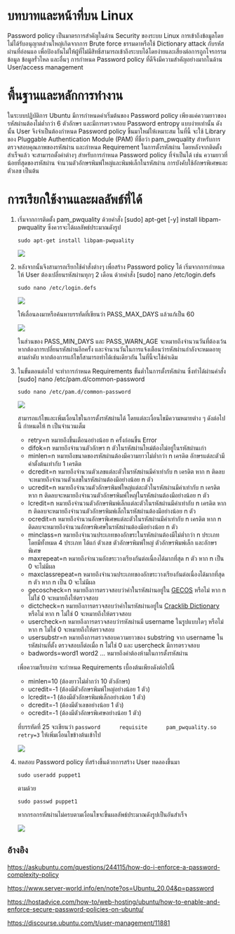 # บทบาทและหน้าที่บน Linux
Password policy เป็นมาตรการสำคัญในด้าน Security ของระบบ Linux การเข้าถึงข้อมูลโดยไม่ได้รับอนุญาตส่วนใหญ่เกิดจากการ Brute force ธรรมดาหรือใช้ Dictionary attack กับรหัสผ่านที่อ่อนแอ เพื่อป้องกันไม่ให้ผู้ที่ไม่มีสิทธิ์สามารถเข้าถึงระบบได้โดยง่ายและเสี่ยงต่อการถูกโจรกรรมข้อมูล ข้อมูลรั่วไหล และอื่นๆ การกำหนด Password policy ที่ดีจึงมีความสำคัญอย่างมากในด้าน User/access management

# พื้นฐานและหลักการทำงาน
ในระบบปฏิบัติการ Ubuntu มีการกำหนดค่าเริ่มต้นของ Password policy เพียงแค่ความยาวของรหัสผ่านต้องไม่ต่ำกว่า 6 ตัวอักษร และมีการตรวจสอบ Password entropy แบบง่ายเท่านั้น ดังนั้น User จึงจำเป็นต้องกำหนด Password policy ขึ้นมาใหม่ให้เหมาะสม ในที่นี้ จะใช้ Library ของ Pluggable Authentication Module (PAM) ที่ชื่อว่า pam_pwquality สำหรับการตรวจสอบคุณภาพของรหัสผ่าน และกำหนด Requirement ในการตั้งรหัสผ่าน โดยหลังจากติดตั้งสำเร็จแล้ว จะสามารถตั้งค่าต่างๆ สำหรับการกำหนด Password policy ที่จำเป็นได้ เช่น ความยาวที่น้อยที่สุดของรหัสผ่าน จำนวนตัวอักษรพิมพ์ใหญ่และพิมพ์เล็กในรหัสผ่าน การบังคับใช้อักษรพิเศษและตัวเลข เป็นต้น

# การเรียกใช้งานและผลลัพธ์ที่ได้
1. เริ่มจากการติดตั้ง pam_pwquality ด้วยคำสั่ง [sudo] apt-get [-y] install libpam-pwquality ซึ่งควรจะได้ผลลัพธ์ประมาณดังรูป
   ```
   sudo apt-get install libpam-pwquality
   ```
   
   ![](https://github.com/Piyanut012/User-Access-Management-3/assets/112673913/1ebb71e9-7c30-4e32-a911-985a98e8d127)

2. หลังจากนั้นจึงสามารถเรียกใช้คำสั่งต่างๆ เพื่อสร้าง Password policy ได้ เริ่มจากการกำหนดให้ User ต้องเปลี่ยนรหัสผ่านทุกๆ 2 เดือน ด้วยคำสั่ง [sudo] nano /etc/login.defs
   ```
   sudo nano /etc/login.defs
   ```

   ![](https://github.com/Piyanut012/User-Access-Management-3/assets/112673913/6a279d54-ce1a-4aa7-88b6-6e73951210a0)

   ให้เลื่อนลงมาหรือค้นหาบรรทัดที่เขียนว่า PASS_MAX_DAYS แล้วแก้เป็น 60
   
   ![](https://github.com/Piyanut012/User-Access-Management-3/assets/112673913/7e315271-7df6-45c1-800b-791b17fc2b4e)

   ในส่วนของ PASS_MIN_DAYS และ PASS_WARN_AGE จะหมายถึงจำนวนวันที่ต้องเว้นหากต้องการเปลี่ยนรหัสผ่านอีกครั้ง และจำนวนวันในการแจ้งเตือนว่ารหัสผ่านกำลังจะหมดอายุตามลำดับ หากต้องการแก้ไขก็สามารถทำได้เช่นเดียวกัน ในที่นี้จะใช้ค่าเดิม

3. ในขั้นตอนต่อไป จะทำการกำหนด Requirements ขั้นต่ำในการตั้งรหัสผ่าน ซึ่งทำได้ผ่านคำสั่ง [sudo] nano /etc/pam.d/common-password
   ```
   sudo nano /etc/pam.d/common-password
   ```

   ![](https://github.com/Piyanut012/User-Access-Management-3/assets/112673913/6c1e4142-e5be-4861-ac46-f9318a48d97d)

   สามารถแก้ไขและเพิ่มเงื่อนไขในการตั้งรหัสผ่านได้ โดยแต่ละเงื่อนไขมีความหมายต่าง ๆ ดังต่อไปนี้ กำหนดให้ n เป็นจำนวนเต็ม
    -	retry=n หมายถึงขึ้นเตือนอย่างน้อย n ครั้งก่อนขึ้น Error
    -	difok=n หมายถึงจำนวนตัวอักษร n ตัวในรหัสผ่านใหม่ต้องไม่อยู่ในรหัสผ่านเก่า
    -	minlen=n หมายถึงขนาดของรหัสผ่านต้องมีความยาวไม่ต่ำกว่า n เครดิต อักษรแต่ละตัวมีค่าตั้งต้นเท่ากับ 1 เครดิต
    -	dcredit=n หมายถึงจำนวนตัวเลขแต่ละตัวในรหัสผ่านมีค่าเท่ากับ n เครดิต หาก n ติดลบจะหมายถึงจำนวนตัวเลขในรหัสผ่านต้องมีอย่างน้อย n ตัว
    -	ucredit=n หมายถึงจำนวนตัวอักษรพิมพ์ใหญ่แต่ละตัวในรหัสผ่านมีค่าเท่ากับ n เครดิต หาก n ติดลบจะหมายถึงจำนวนตัวอักษรพิมพ์ใหญ่ในรหัสผ่านต้องมีอย่างน้อย n ตัว
    -	lcredit=n หมายถึงจำนวนตัวอักษรพิมพ์เล็กแต่ละตัวในรหัสผ่านมีค่าเท่ากับ n เครดิต หาก n ติดลบจะหมายถึงจำนวนตัวอักษรพิมพ์เล็กในรหัสผ่านต้องมีอย่างน้อย n ตัว
    -	ocredit=n หมายถึงจำนวนอักษรพิเศษแต่ละตัวในรหัสผ่านมีค่าเท่ากับ n เครดิต หาก n ติดลบจะหมายถึงจำนวนอักษรพิเศษในรหัสผ่านต้องมีอย่างน้อย n ตัว
    -	minclass=n หมายถึงจำนวนประเภทของอักขระในรหัสผ่านต้องมีไม่ต่ำกว่า n ประเภท โดยมีทั้งหมด 4 ประเภท ได้แก่ ตัวเลข ตัวอักษรพิมพ์ใหญ่ ตัวอักษรพิมพ์เล็ก และอักษรพิเศษ
    -	maxrepeat=n หมายถึงจำนวนอักขระวางเรียงกันต่อเนื่องได้มากที่สุด n ตัว หาก n เป็น 0 จะไม่มีผล
    -	maxclassrepeat=n หมายถึงจำนวนประเภทของอักขระวางเรียงกันต่อเนื่องได้มากที่สุด n ตัว หาก n เป็น 0 จะไม่มีผล
    -	gecoscheck=n หมายถึงการตรวจสอบว่าคำในรหัสผ่านอยู่ใน [GECOS](https://en.wikipedia.org/wiki/Gecos_field) หรือไม่ หาก n ไม่ใช่ 0 จะหมายถึงให้ตรวจสอบ
    -	dictcheck=n หมายถึงการตรวจสอบว่าคำในรหัสผ่านอยู่ใน [Cracklib Dictionary](https://github.com/cracklib/cracklib) หรือไม่ หาก n ไม่ใช่ 0 จะหมายถึงให้ตรวจสอบ
    -	usercheck=n หมายถึงการตรวจสอบว่ารหัสผ่านมี username ในรูปแบบใดๆ หรือไม่ หาก n ไม่ใช่ 0 จะหมายถึงให้ตรวจสอบ
    -	usersubstr=n หมายถึงการตรวจสอบความยาวของ substring จาก username ในรหัสผ่านที่ตั้ง ตรวจสอบก็ต่อเมื่อ n ไม่ใช่ 0 และ usercheck มีการตรวจสอบ
    -	badwords=word1 word2 … หมายถึงคำต้องห้ามในการตั้งรหัสผ่าน

    เพื่อความเรียบง่าย จะกำหนด Requirements เบื้องต้นเพียงดังต่อไปนี้
    -	minlen=10 (ต้องยาวไม่ต่ำกว่า 10 ตัวอักษร)
    -	ucredit=-1 (ต้องมีตัวอักษรพิมพ์ใหญ่อย่างน้อย 1 ตัว)
    -	lcredit=-1 (ต้องมีตัวอักษรพิมพ์เล็กอย่างน้อย 1 ตัว)
    -	dcredit=-1 (ต้องมีตัวเลขอย่างน้อย 1 ตัว)
    -	ocredit=-1 (ต้องมีตัวอักษรพิเศษอย่างน้อย 1 ตัว)

    ที่บรรทัดที่ 25 จะเขียนว่า `password      requisite      pam_pwquality.so retry=3` ให้เพิ่มเงื่อนไขข้างต้นเข้าไป

    ![](https://github.com/Piyanut012/User-Access-Management-3/assets/112673913/b2b2790a-3f82-4d77-acb2-c074b2395288)

4. ทดสอบ Password policy ที่สร้างขึ้นด้วยการสร้าง User ทดลองขึ้นมา
   ```
   sudo useradd puppet1
   ```
   ตามด้วย
   ```
   sudo passwd puppet1
   ```
   หากกรอกรหัสผ่านไม่ครบตามเงื่อนไขจะขึ้นผลลัพธ์ประมาณดังรูปเป็นอันสำเร็จ

   ![](https://github.com/Piyanut012/User-Access-Management-3/assets/112673913/7ea52833-6930-438c-973e-607a0f65ccd8)

## อ้างอิง
https://askubuntu.com/questions/244115/how-do-i-enforce-a-password-complexity-policy

https://www.server-world.info/en/note?os=Ubuntu_20.04&p=password

https://hostadvice.com/how-to/web-hosting/ubuntu/how-to-enable-and-enforce-secure-password-policies-on-ubuntu/

https://discourse.ubuntu.com/t/user-management/11881
   

